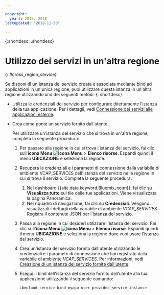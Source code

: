 ```yaml
---

copyright:
  years: 2015, 2018
lastupdated: "2018-11-30"

---
```


{:shortdesc: .shortdesc}

# Utilizzo dei servizi in un'altra regione
{: #cross_region_service}

Se disponi di un'istanza del servizio creata e associata mediante bind ad applicazioni in un'unica regione, puoi utilizzare questa istanza in un'altra regione utilizzando uno dei seguenti metodi:
{: shortdesc}

  * Utilizza le credenziali del servizio per configurare direttamente l'istanza della tua applicazione. Per i dettagli, vedi [Connessione dei servizi alle applicazioni esterne](/docs/resources/connect_external_app.html#externalapp).
  * Crea come ponte un servizio fornito dall'utente.

	Per utilizzare un'istanza del servizio che si trova
in un'altra regione, completa la seguente procedura:

      1. Per passare alla regione in cui si trova l'istanza del servizio, fai clic sull'**icona Menu  ![Icona Menu](../icons/icon_hamburger.svg)** > **Elenco risorse**. Espandi quindi il menu **UBICAZIONE** e seleziona la regione. 

      2. Recupera le credenziali e i parametri di connessione dalla variabile di ambiente VCAP_SERVICES dell'istanza del servizio nella regione in cui si trova il servizio. Completa la seguente
procedura:

	       1. Nel dashboard {{site.data.keyword.Bluemix_notm}}, fai clic su **Visualizza tutto** sul tile delle tue applicazioni. Viene visualizzata la pagina Panoramica.
	       2. Nel riquadro di navigazione, fai clic su **Credenziali**. Vengono visualizzati i dettagli della variabile di ambiente *VCAP_SERVICES*. Registra il contenuto JSON per l'istanza
del servizio.

      3. Passa alla regione in cui desideri utilizzare l'istanza del
servizio. Fai clic sull'**icona Menu ![Icona Menu](../icons/icon_hamburger.svg)** > **Elenco risorse**. Espandi quindi il menu **UBICAZIONE** e seleziona la regione dove vuoi usare l'istanza del servizio.

      4. Crea un'istanza del servizio fornito dall'utente utilizzando le credenziali
e i parametri di connessione che hai registrato dalla variabile di ambiente
*VCAP_SERVICES*. Per informazioni, vedi [Creazione di un'istanza del servizio fornita dall'utente](/docs/apps/reqnsi.html#user_provide_services).

      5. Esegui il bind dell'istanza del servizio fornito dall'utente alla tua applicazione
utilizzando il seguente comando:

	     ```
	     ibmcloud service bind myapp user-provided_service_instance
	     ```

